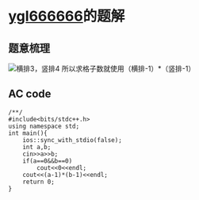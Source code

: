 # [ygl666666](https://www.luogu.org/user/197603)的题解
## 题意梳理
![横排3，竖排4](file:///C:/Users/%E7%BE%8A%E5%86%A0%E9%9C%96/Pictures/71827d9f275fafa22cfd15e9758998de5857b95d.png)
所以求格子数就使用（横排-1）*（竖排-1）
## AC code

```
/**/
#include<bits/stdc++.h>
using namespace std;
int main(){
	ios::sync_with_stdio(false);
	int a,b;
	cin>>a>>b;
	if(a==0&&b==0)
		cout<<0<<endl;
	cout<<(a-1)*(b-1)<<endl;
	return 0;
}

```
